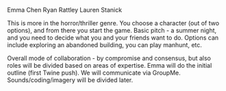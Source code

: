<!-- INSTRUCTIONS:
Guiding questions are in comments; add your answers outside the comments, where they can be seen. -->



<!-- Who is working on this project? -->

Emma Chen
Ryan Rattley
Lauren Stanick



<!-- What's the basic pitch for the Twine narrative? Where do you start? Who do you play as? What's the genre? -->

This is more in the horror/thriller genre. You choose a character (out of two options), and from there you start the game.
Basic pitch - a summer night, and you need to decide what you and your friends want to do. Options can include exploring an abandoned building, you can play manhunt, etc.






<!-- What overall mode of collaboration are you planning to use: divide the work by project sections? by media types and expertise? by compromise and consensus all the way through?

Now add some specificity to that general plan: who will take what role, at what points? How will you communicate with each other?

IMPORTANT: never include personal info like phone numbers on GitHub! -->

Overall mode of collaboration - by compromise and consensus, but also roles will be divided based on areas of expertise. Emma will do the initial outline (first Twine push). We will communicate via GroupMe.
Sounds/coding/imagery will be divided later. 







<!-- Feel free to add any further thoughts, plans, or possibilities... or to answer additional questions from the Group Contract on page 116 of Writer/Designer. -->
